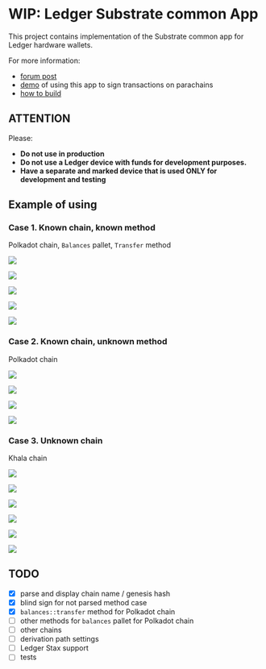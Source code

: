 # WIP: Ledger Substrate common App

This project contains implementation of the Substrate common app for Ledger hardware wallets.

For more information: 
- [forum post](https://forum.polkadot.network/t/unified-ledger-app-for-substrate-based-parachains/2027)
- [demo](https://github.com/eq-lab/ledger-substrate-app-demo) of using this app to sign transactions on parachains
- [how to build](docs/build.md)

## ATTENTION

Please:
- **Do not use in production**
- **Do not use a Ledger device with funds for development purposes.**
- **Have a separate and marked device that is used ONLY for development and testing**

## Example of using
### Case 1. Known chain, known method
Polkadot chain, `Balances` pallet, `Transfer` method

![](imgs/1_case_1.jpg)

![](imgs/1_case_2.jpg)

![](imgs/1_case_3.jpg)

![](imgs/1_case_4.jpg)

![](imgs/1_case_5.jpg)

### Case 2. Known chain, unknown method
Polkadot chain

![](imgs/2_case_1.jpg)

![](imgs/2_case_2.jpg)

![](imgs/2_case_3.jpg)

![](imgs/2_case_4.jpg)

### Case 3. Unknown chain
Khala chain

![](imgs/3_case_1.jpg)

![](imgs/3_case_2.jpg)

![](imgs/3_case_3.jpg)

![](imgs/3_case_4.jpg)

![](imgs/3_case_5.jpg)

![](imgs/3_case_6.jpg)

## TODO
- [x] parse and display chain name / genesis hash
- [x] blind sign for not parsed method case
- [x] `balances::transfer` method for Polkadot chain
- [ ] other methods for `balances` pallet for Polkadot chain
- [ ] other chains
- [ ] derivation path settings
- [ ] Ledger Stax support
- [ ] tests
